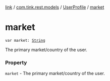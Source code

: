 [link](../../index.md) / [com.tink.rest.models](../index.md) / [UserProfile](index.md) / [market](./market.md)

# market

`var market: `[`String`](https://kotlinlang.org/api/latest/jvm/stdlib/kotlin/-string/index.html)

The primary market/country of the user.

### Property

`market` - The primary market/country of the user.